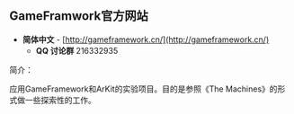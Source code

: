 ## GameFramwork官方网站

- **简体中文** - [http://gameframework.cn/](http://gameframework.cn/)
  - **QQ 讨论群** 216332935

简介：

应用GameFramework和ArKit的实验项目。目的是参照《The Machines》的形式做一些探索性的工作。
